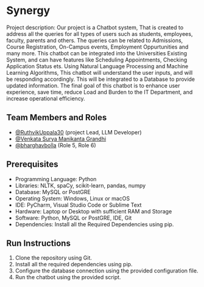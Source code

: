 # Synergy

Project description:
Our project is a Chatbot system, That is created to address all the queries for all types of users such as students, employees, faculty, parents and others. The queries can be related to Admissions, Course Registration, On-Campus events, Employment Oppurtunities and many more. This chatbot can be integrated into the Universities Existing System, and can have features like Scheduling Appointments, Checking Application Status ets. Using Natural Language Processing and Machine Learning Algorithms, This chatbot will understand the user inputs, and will be responding accordingly. This will be integrated to a Database to provide updated information. The final goal of this chatbot is to enhance user experience, save time, reduce Load and Burden to the IT Department, and increase operational efficiency.

## Team Members and Roles

* [@RuthvikUppala30](https://github.com/RuthvikUppala30) (project Lead, LLM Developer)
* [@Venkata Surya Manikanta Grandhi](https://github.com/Manikanta106)
* [@bharghavbolla](https://github.com/bharghavbolla) (Role 5, Role 6)

## Prerequisites
- Programming Language: Python
- Libraries: NLTK, spaCy, scikit-learn, pandas, numpy
- Database: MySQL or PostGRE
- Operating System: Windows, Linux or macOS
- IDE: PyCharm, Visual Studio Code or Sublime Text
- Hardware: Laptop or Desktop with sufficient RAM and Storage
- Software: Python, MySQL or PostGRE, IDE, Git
- Dependencies: Install all the Required Dependencies using pip.
## Run Instructions 
1. Clone the repository using Git.
2. Install all the required dependencies using pip.
3. Configure the database connection using the provided configuration file.
4. Run the chatbot using the provided script.
